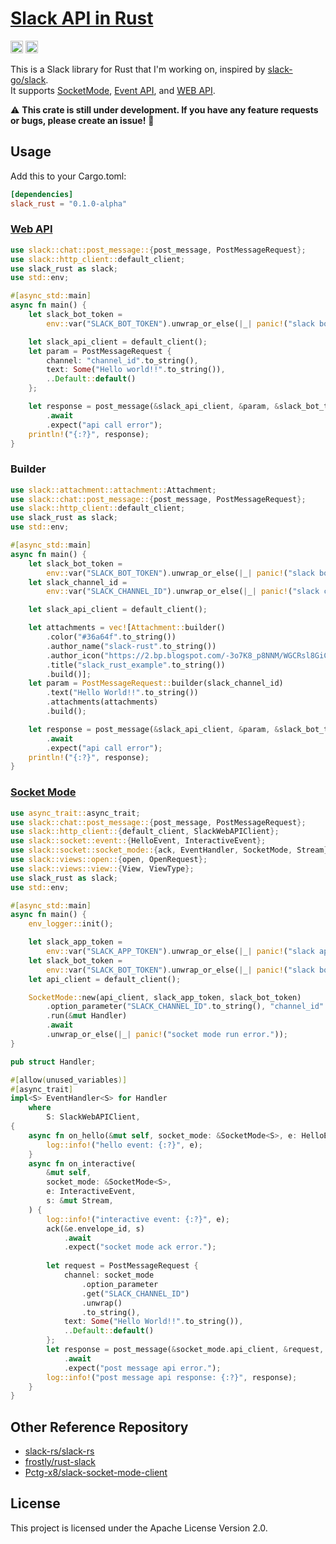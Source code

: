 # [Slack API in Rust](https://api.slack.com)

[<img alt="github" src="https://img.shields.io/badge/github-Gompei/slack_rust-6ba5dd?style=for-the-badge&logo=github" height="20">](https://github.com/Gompei/slack-rust)
[<img alt="ci status" src="https://img.shields.io/github/workflow/status/Gompei/slack-rust/ci/main?style=for-the-badge" height="20">](https://github.com/Gompei/slack-rust/actions)

This is a Slack library for Rust that I'm working on, inspired by [slack-go/slack](https://github.com/slack-go/slack).  
It supports [SocketMode](https://api.slack.com/apis/connections/socket), [Event API](https://api.slack.com/apis/connections/events-api), and [WEB API](https://api.slack.com/web).

:warning: **This crate is still under development. If you have any feature requests or bugs, please create an issue!** :wave:

## Usage

Add this to your Cargo.toml:

```toml
[dependencies]
slack_rust = "0.1.0-alpha"
```

### [Web API](https://api.slack.com/methods)

```rust
use slack::chat::post_message::{post_message, PostMessageRequest};
use slack::http_client::default_client;
use slack_rust as slack;
use std::env;

#[async_std::main]
async fn main() {
    let slack_bot_token =
        env::var("SLACK_BOT_TOKEN").unwrap_or_else(|_| panic!("slack bot token is not set."));

    let slack_api_client = default_client();
    let param = PostMessageRequest {
        channel: "channel_id".to_string(),
        text: Some("Hello world!!".to_string()),
        ..Default::default()
    };

    let response = post_message(&slack_api_client, &param, &slack_bot_token)
        .await
        .expect("api call error");
    println!("{:?}", response);
}
```

### Builder

```rust
use slack::attachment::attachment::Attachment;
use slack::chat::post_message::{post_message, PostMessageRequest};
use slack::http_client::default_client;
use slack_rust as slack;
use std::env;

#[async_std::main]
async fn main() {
    let slack_bot_token =
        env::var("SLACK_BOT_TOKEN").unwrap_or_else(|_| panic!("slack bot token is not set."));
    let slack_channel_id =
        env::var("SLACK_CHANNEL_ID").unwrap_or_else(|_| panic!("slack channel id is not set."));

    let slack_api_client = default_client();

    let attachments = vec![Attachment::builder()
        .color("#36a64f".to_string())
        .author_name("slack-rust".to_string())
        .author_icon("https://2.bp.blogspot.com/-3o7K8_p8NNM/WGCRsl8GiCI/AAAAAAABAoc/XKnspjvc0YIoOiSRK9HW6wXhtlnZvHQ9QCLcB/s800/pyoko_hashiru.png".to_string())
        .title("slack_rust_example".to_string())
        .build()];
    let param = PostMessageRequest::builder(slack_channel_id)
        .text("Hello World!!".to_string())
        .attachments(attachments)
        .build();

    let response = post_message(&slack_api_client, &param, &slack_bot_token)
        .await
        .expect("api call error");
    println!("{:?}", response);
}
```

### [Socket Mode](https://api.slack.com/apis/connections/socket-implement)

```rust
use async_trait::async_trait;
use slack::chat::post_message::{post_message, PostMessageRequest};
use slack::http_client::{default_client, SlackWebAPIClient};
use slack::socket::event::{HelloEvent, InteractiveEvent};
use slack::socket::socket_mode::{ack, EventHandler, SocketMode, Stream};
use slack::views::open::{open, OpenRequest};
use slack::views::view::{View, ViewType};
use slack_rust as slack;
use std::env;

#[async_std::main]
async fn main() {
    env_logger::init();

    let slack_app_token =
        env::var("SLACK_APP_TOKEN").unwrap_or_else(|_| panic!("slack app token is not set."));
    let slack_bot_token =
        env::var("SLACK_BOT_TOKEN").unwrap_or_else(|_| panic!("slack bot token is not set."));
    let api_client = default_client();

    SocketMode::new(api_client, slack_app_token, slack_bot_token)
        .option_parameter("SLACK_CHANNEL_ID".to_string(), "channel_id".to_string())
        .run(&mut Handler)
        .await
        .unwrap_or_else(|_| panic!("socket mode run error."));
}

pub struct Handler;

#[allow(unused_variables)]
#[async_trait]
impl<S> EventHandler<S> for Handler
    where
        S: SlackWebAPIClient,
{
    async fn on_hello(&mut self, socket_mode: &SocketMode<S>, e: HelloEvent, s: &mut Stream) {
        log::info!("hello event: {:?}", e);
    }
    async fn on_interactive(
        &mut self,
        socket_mode: &SocketMode<S>,
        e: InteractiveEvent,
        s: &mut Stream,
    ) {
        log::info!("interactive event: {:?}", e);
        ack(&e.envelope_id, s)
            .await
            .expect("socket mode ack error.");
            
        let request = PostMessageRequest {
            channel: socket_mode
                .option_parameter
                .get("SLACK_CHANNEL_ID")
                .unwrap()
                .to_string(),
            text: Some("Hello World!!".to_string()),
            ..Default::default()
        };
        let response = post_message(&socket_mode.api_client, &request, &socket_mode.bot_token)
            .await
            .expect("post message api error.");
        log::info!("post message api response: {:?}", response);
    }
}
```

## Other Reference Repository

- [slack-rs/slack-rs](https://github.com/slack-rs/slack-rs)
- [frostly/rust-slack](https://github.com/frostly/rust-slack)
- [Pctg-x8/slack-socket-mode-client](https://github.com/Pctg-x8/slack-socket-mode-client)

## License

This project is licensed under the Apache License Version 2.0.
